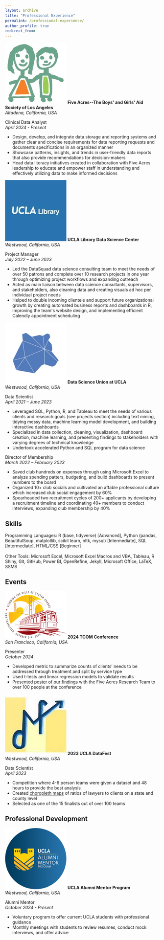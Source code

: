 ```yaml
---
layout: archive
title: "Professional Experience"
permalink: /professional-experience/
author_profile: true
redirect_from:
---
```


<p class="exp_p">
  <img src="/images/Five_Acres_Logo.jpeg" alt="Five Acres" class="exp_img">
  <span class="exp_text"> <strong> Five Acres--The Boys' and Girls' Aid Society of Los Angeles </strong>  <br /> 
  <em> Altadena, California, USA </em>
  </span>
</p>

<p class="exp_p">
    <span class="exp_text"> Clinical Data Analyst <br /> 
    <em> April 2024 - Present </em> 
    <ul class="exp_ul">
        <li>Design, develop, and integrate data storage and reporting systems and gather clear and concise requirements for data reporting requests and documents specifications in an organized manner</li>
        <li>Showcase patterns, insights, and trends in user-friendly data reports that also provide recommendations for decision-makers</li>
        <li>Head data literacy initiatives created in collaboration with Five Acres leadership to educate and empower staff in understanding and effectively utilizing data to make informed decisions</li> 
    </ul> 
    </span> 
</p>

<p class="exp_p">
  <img src="/images/UCLA_Library_Logo.jpeg" alt="UCLA Library" class="exp_img">
  <span class="exp_text"> <strong> UCLA Library Data Science Center </strong>  <br /> 
  <em> Westwood, California, USA </em>
  </span>
</p>

<p class="exp_p">
    <span class="exp_text"> Project Manager <br /> 
    <em> July 2022 – June 2023 </em> 
    <ul class="exp_ul">
        <li>Led the DataSquad data science consulting team to meet the needs of over 50 patrons and complete over 10 research projects in one year through optimizing project workflows and expanding outreach</li>
        <li>Acted as main liaison between data science consultants, supervisors, and stakeholders, also cleaning data and creating visuals ad hoc per individual project needs</li>
        <li>Helped to double incoming clientele and support future organizational growth by creating automated business reports and dashboards in R, improving the team's website design, and implementing efficient Calendly appointment scheduling</li> 
    </ul> 
    </span> 
</p>

<p class="exp_p">
  <img src="/images/DSU_Logo.jpeg" alt="DSU" class="exp_img">
  <span class="exp_text"> <strong> Data Science Union at UCLA </strong>  <br /> 
  <em> Westwood, California, USA </em> 
  </span>
</p>

<p class="exp_p">
    <span class="exp_text"> Data Scientist <br /> 
    <em> April 2021 – June 2023 </em> 
    <ul class="exp_ul">
        <li>Leveraged SQL, Python, R, and Tableau to meet the needs of various clients and research goals (see projects section) including text mining, tidying messy data, machine learning model development, and building interactive dashboards</li>
        <li>Specialized in data collection, cleaning, visualization, dashboard creation, machine learning, and presenting findings to stakeholders with varying degrees of technical knowledge</li>
        <li>Undertook accelerated Python and SQL program for data science</li>
    </ul>
    </span>
</p>

<p class="exp_p">
    <span class="exp_text"> Director of Membership <br /> 
    <em>March 2022 – February 2023</em>
    <ul class="exp_ul">
        <li>Saved club hundreds on expenses through using Microsoft Excel to analyze spending patters, budgeting, and build dashboards to present numbers to the board</li>
        <li>Organized 10+ club socials and cultivated an affable professional culture which increased club social engagement by 60%</li>
        <li>Spearheaded two recruitment cycles of 200+ applicants by developing a recruitment timeline and coordinating 40+ members to conduct interviews, expanding club membership by 40%</li>
    </ul> 
    </span>   
</p>

## Skills

<p class="exp_p"> Programming Languages: R (base, tidyverse) [Advanced], Python (pandas, BeautifulSoup, matplotlib, scikit learn, nltk, mysql) [Intermediate], SQL [Intermediate], HTML/CSS [Beginner] <br />
<br  />
Other Tools: Microsoft Excel, Microsoft Excel Macros and VBA, Tableau, R Shiny, Git, GitHub, Power BI, OpenRefine, Jekyll, Microsoft Office, LaTeX, SSMS
</p>

## Events

<p class="exp_p" id="2024TCOM">
  <img src="/images/2024_TCOM.png" alt="2024 TCOM Logo" class="exp_img">
  <span class="exp_text"> <strong> 2024 TCOM Conference </strong>  <br /> 
  <em> San Francisco, California, USA </em> 
  </span>
</p>

<p class="exp_p">
    <span class="exp_text"> Presenter <br /> 
    <em> October 2024 </em> 
    <ul class="exp_ul">
        <li>Developed metric to summarize counts of clients’ needs to be addressed through treatment and split by service type</li>
        <li>Used t-tests and linear regression models to validate results</li>
        <li>Presented <a href="https://vincentyfront.github.io/files/2024_CANS_Poster.pdf">poster of our findings</a> with the Five Acres Research Team to over 100 people at the conference</li>
    </ul> 
    </span> 
</p>

<p class="exp_p" id="DataFest">
  <img src="/images/DataFest_Logo.jpeg" alt="DataFest Logo" class="exp_img">
  <span class="exp_text"> <strong> 2023 UCLA DataFest </strong>  <br /> 
  <em> Westwood, California, USA </em> 
  </span>
</p>

<p class="exp_p">
    <span class="exp_text"> Data Scientist <br /> 
    <em> April 2023 </em> 
    <ul class="exp_ul">
        <li>Competition where 4-6 person teams were given a dataset and 48 hours to provide the best analysis</li>
        <li>Created <a href="https://vincentyfront.github.io/files/DataFest_Choropleth.pdf">choropleth maps</a> of ratios of lawyers to clients on a state and county level</li>
        <li>Selected as one of the 15 finalists out of over 100 teams</li>
    </ul> 
    </span> 
</p>

## Professional Development

<p class="exp_p" id="AlumniMentor">
  <img src="/images/Alumni_Mentor.png" alt="AlumniMentor Logo" class="exp_img">
  <span class="exp_text"> <strong> UCLA Alumni Mentor Program </strong>  <br /> 
  <em> Westwood, California, USA </em> 
  </span>
</p>

<p class="exp_p">
    <span class="exp_text"> Alumni Mentor <br /> 
    <em> October 2024 - Present </em> 
    <ul class="exp_ul">
        <li>Voluntary program to offer current UCLA students with professional guidance</li>
        <li>Monthly meetings with students to review resumes, conduct mock interviews, and offer advice</li>
    </ul> 
    </span> 
</p>